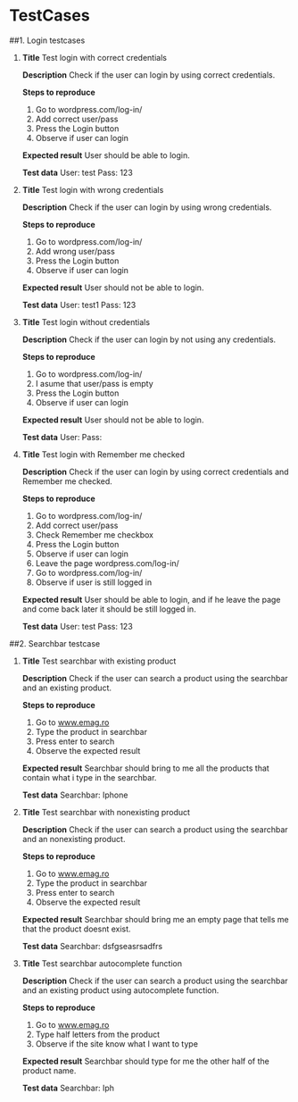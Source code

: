 # TestCases

##1. Login testcases
1. **Title**
   Test login with correct credentials
   
   **Description**
   Check if the user can login by using correct credentials.
   
   **Steps to reproduce**
   1. Go to wordpress.com/log-in/
   2. Add correct user/pass
   3. Press the Login button
   4. Observe if user can login
      
   **Expected result**
   User should be able to login.
   
   **Test data**
   User: test
   Pass: 123

2. **Title**
   Test login with wrong credentials
   
   **Description**
   Check if the user can login by using wrong credentials.
   
   **Steps to reproduce**
   1. Go to wordpress.com/log-in/
   2. Add wrong user/pass
   3. Press the Login button
   4. Observe if user can login
      
   **Expected result**
   User should not be able to login.
   
   **Test data**
   User: test1
   Pass: 123

3. **Title**
   Test login without credentials
   
   **Description**
   Check if the user can login by not using any credentials.
   
   **Steps to reproduce**
   1. Go to wordpress.com/log-in/
   2. I asume that user/pass is empty
   3. Press the Login button
   4. Observe if user can login
      
   **Expected result**
   User should not be able to login.
   
   **Test data**
   User:
   Pass:

4. **Title**
   Test login with Remember me checked
   
   **Description**
   Check if the user can login by using correct credentials and Remember me checked.
   
   **Steps to reproduce**
   1. Go to wordpress.com/log-in/
   2. Add correct user/pass
   3. Check Remember me checkbox
   4. Press the Login button
   5. Observe if user can login
   6. Leave the page wordpress.com/log-in/
   7. Go to wordpress.com/log-in/
   8. Observe if user is still logged in
      
   **Expected result**
   User should be able to login, and if he leave the page and come back later it should be still logged in.
   
   **Test data**
   User: test
   Pass: 123

##2. Searchbar testcase
1. **Title**
   Test searchbar with existing product
   
   **Description**
   Check if the user can search a product using the searchbar and an existing product.
   
   **Steps to reproduce**
   1. Go to www.emag.ro
   2. Type the product in searchbar
   3. Press enter to search
   4. Observe the expected result
      
   **Expected result**
   Searchbar should bring to me all the products that contain what i type in the searchbar.
   
   **Test data**
   Searchbar: Iphone

2. **Title**
   Test searchbar with nonexisting product
   
   **Description**
   Check if the user can search a product using the searchbar and an nonexisting product.
   
   **Steps to reproduce**
   1. Go to www.emag.ro
   2. Type the product in searchbar
   3. Press enter to search
   4. Observe the expected result
      
   **Expected result**
   Searchbar should bring me an empty page that tells me that the product doesnt exist.
   
   **Test data**
   Searchbar: dsfgseasrsadfrs

3. **Title**
   Test searchbar autocomplete function
   
   **Description**
   Check if the user can search a product using the searchbar and an existing product using autocomplete function.
   
   **Steps to reproduce**
   1. Go to www.emag.ro
   2. Type half letters from the product
   3. Observe if the site know what I want to type
      
   **Expected result**
   Searchbar should type for me the other half of the product name.
   
   **Test data**
   Searchbar: Iph

   
